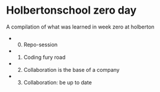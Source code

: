 # Holbertonschool zero day

A compilation of what was learned in week zero at holberton

- 0. Repo-session
- 1. Coding fury road 
- 2. Collaboration is the base of a company
- 3. Collaboration: be up to date 
